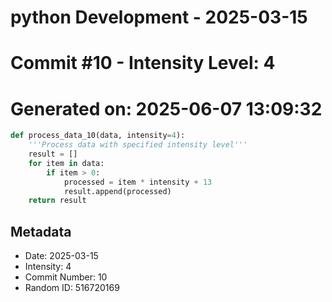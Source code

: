 ﻿# python Development - 2025-03-15
# Commit #10 - Intensity Level: 4
# Generated on: 2025-06-07 13:09:32
```python
def process_data_10(data, intensity=4):
    '''Process data with specified intensity level'''
    result = []
    for item in data:
        if item > 0:
            processed = item * intensity + 13
            result.append(processed)
    return result
```
## Metadata
- Date: 2025-03-15
- Intensity: 4
- Commit Number: 10
- Random ID: 516720169
